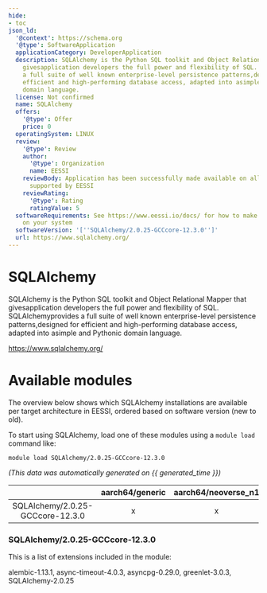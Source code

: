 ```yaml
---
hide:
- toc
json_ld:
  '@context': https://schema.org
  '@type': SoftwareApplication
  applicationCategory: DeveloperApplication
  description: SQLAlchemy is the Python SQL toolkit and Object Relational Mapper that
    givesapplication developers the full power and flexibility of SQL. SQLAlchemyprovides
    a full suite of well known enterprise-level persistence patterns,designed for
    efficient and high-performing database access, adapted into asimple and Pythonic
    domain language.
  license: Not confirmed
  name: SQLAlchemy
  offers:
    '@type': Offer
    price: 0
  operatingSystem: LINUX
  review:
    '@type': Review
    author:
      '@type': Organization
      name: EESSI
    reviewBody: Application has been successfully made available on all architectures
      supported by EESSI
    reviewRating:
      '@type': Rating
      ratingValue: 5
  softwareRequirements: See https://www.eessi.io/docs/ for how to make EESSI available
    on your system
  softwareVersion: '[''SQLAlchemy/2.0.25-GCCcore-12.3.0'']'
  url: https://www.sqlalchemy.org/
---
```


SQLAlchemy
==========


SQLAlchemy is the Python SQL toolkit and Object Relational Mapper that givesapplication developers the full power and flexibility of SQL. SQLAlchemyprovides a full suite of well known enterprise-level persistence patterns,designed for efficient and high-performing database access, adapted into asimple and Pythonic domain language.

https://www.sqlalchemy.org/
# Available modules


The overview below shows which SQLAlchemy installations are available per target architecture in EESSI, ordered based on software version (new to old).

To start using SQLAlchemy, load one of these modules using a `module load` command like:

```shell
module load SQLAlchemy/2.0.25-GCCcore-12.3.0
```

*(This data was automatically generated on {{ generated_time }})*  

| |aarch64/generic|aarch64/neoverse_n1|aarch64/neoverse_v1|x86_64/generic|x86_64/amd/zen2|x86_64/amd/zen3|x86_64/amd/zen4|x86_64/intel/haswell|x86_64/intel/sapphirerapids|x86_64/intel/skylake_avx512|
| :---: | :---: | :---: | :---: | :---: | :---: | :---: | :---: | :---: | :---: | :---: |
|SQLAlchemy/2.0.25-GCCcore-12.3.0|x|x|x|x|x|x|x|x|x|x|


### SQLAlchemy/2.0.25-GCCcore-12.3.0

This is a list of extensions included in the module:

alembic-1.13.1, async-timeout-4.0.3, asyncpg-0.29.0, greenlet-3.0.3, SQLAlchemy-2.0.25